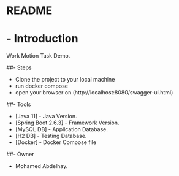 # README #

# - Introduction
Work Motion Task Demo.

##- Steps

- Clone the project to your local machine
- run docker compose
- open your browser on (http://localhost:8080/swagger-ui.html)

##- Tools

- [Java 11] - Java Version.
- [Spring Boot 2.6.3] - Framework Version.
- [MySQL DB] - Application Database.
- [H2 DB]  - Testing Database.
- [Docker] - Docker Compose file

##- Owner
* Mohamed Abdelhay.